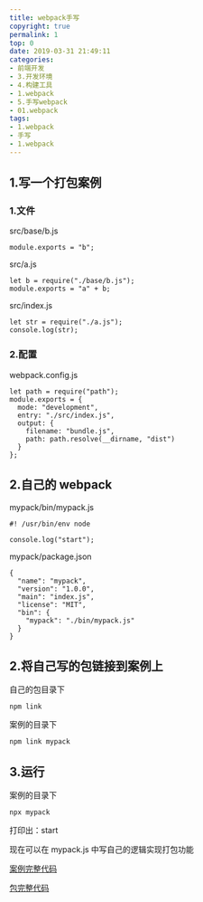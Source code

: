 ```yaml
---
title: webpack手写
copyright: true
permalink: 1
top: 0
date: 2019-03-31 21:49:11
categories:
- 前端开发
- 3.开发环境
- 4.构建工具
- 1.webpack
- 5.手写webpack
- 01.webpack
tags:
- 1.webpack
- 手写
- 1.webpack
---
```


## 1.写一个打包案例

### 1.文件

src/base/b.js

```
module.exports = "b";
```

src/a.js

```
let b = require("./base/b.js");
module.exports = "a" + b;
```

src/index.js

```
let str = require("./a.js");
console.log(str);
```

### 2.配置

webpack.config.js

```
let path = require("path");
module.exports = {
  mode: "development",
  entry: "./src/index.js",
  output: {
    filename: "bundle.js",
    path: path.resolve(__dirname, "dist")
  }
};
```

## 2.自己的 webpack

mypack/bin/mypack.js

```
#! /usr/bin/env node

console.log("start");
```

mypack/package.json

```
{
  "name": "mypack",
  "version": "1.0.0",
  "main": "index.js",
  "license": "MIT",
  "bin": {
    "mypack": "./bin/mypack.js"
  }
}
```

## 2.将自己写的包链接到案例上

自己的包目录下

```
npm link
```

案例的目录下

```
npm link mypack
```

## 3.运行

案例的目录下

```
npx mypack
```

打印出：start

现在可以在 mypack.js 中写自己的逻辑实现打包功能

[案例完整代码](https://github.com/zhoubichuan/frontend-note/tree/master/3.dev/3.scaffolding/1.webpack/5.write/1.writeByHand)

[包完整代码](https://github.com/zhoubichuan/frontend-note/tree/master/3.dev/3.scaffolding/1.webpack/5.write/1.mypack)
